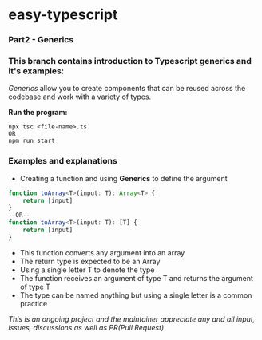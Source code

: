 # easy-typescript

### Part2 - Generics

### This branch contains introduction to Typescript generics and it's examples:

_Generics_ allow you to create components that can be reused across the codebase and work with a variety of types.

**Run the program:**

```
npx tsc <file-name>.ts
OR
npm run start
```

### Examples and explanations

- Creating a function and using **Generics** to define the argument

```ts
function toArray<T>(input: T): Array<T> {
	return [input]
}
--OR--
function toArray<T>(input: T): [T] {
	return [input]
}
```

- This function converts any argument into an array
- The return type is expected to be an Array
- Using a single letter T to denote the type
- The function receives an argument of type T and returns the argument of type T
- The type can be named anything but using a single letter is a common practice

_This is an ongoing project and the maintainer appreciate any and all input, issues, discussions as well as PR(Pull Request)_
